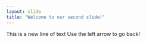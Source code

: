```yaml
---
layout: slide
title: "Welcome to our second slide!"
---
```

This is a new line of text
Use the left arrow to go back!
